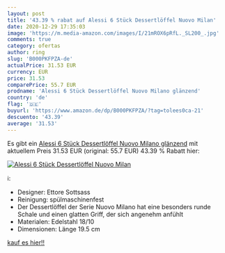 ```yaml
---
layout: post
title: '43.39 % rabat auf Alessi 6 Stück Dessertlöffel Nuovo Milan'
date: 2020-12-29 17:35:03
image: 'https://m.media-amazon.com/images/I/21mROX6pRfL._SL200_.jpg'
comments: true
category: ofertas
author: ring
slug: 'B000PKFPZA-de'
actualPrice: 31.53 EUR
currency: EUR
price: 31.53
comparePrice: 55.7 EUR
prodname: 'Alessi 6 Stück Dessertlöffel Nuovo Milano glänzend'
country: 'de'
flag: '🇩🇪'
buyurl: 'https://www.amazon.de/dp/B000PKFPZA/?tag=tolees0ca-21'
descuento: '43.39'
average: '31.53'
---
```


Es gibt ein [Alessi 6 Stück Dessertlöffel Nuovo Milano glänzend](https://www.amazon.de/dp/B000PKFPZA/?tag=tolees0ca-21) mit aktuellem Preis 31.53 EUR (original: 55.7 EUR) 43.39 % Rabatt hier:

[![Alessi 6 Stück Dessertlöffel Nuovo Milan](https://m.media-amazon.com/images/I/21mROX6pRfL._SL200_.jpg)](https://www.amazon.de/dp/B000PKFPZA/?tag=tolees0ca-21)

ℹ️:

- Designer: Ettore Sottsass
- Reinigung: spülmaschinenfest
- Der Dessertlöffel der Serie Nuovo Milano hat eine besonders runde Schale und einen glatten Griff, der sich angenehm anfühlt
- Materialen: Edelstahl 18/10
- Dimensionen: Länge 19.5 cm

[kauf es hier!!](https://www.amazon.de/dp/B000PKFPZA/?tag=tolees0ca-21)
